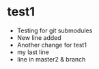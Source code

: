 # test1
* Testing for git submodules
* New line added
* Another change for test1
* my last line
* line in master2 & branch
